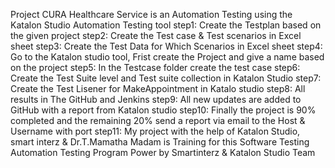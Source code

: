 Project CURA Healthcare Service is an Automation Testing using the Katalon Studio Automation Testing tool
step1: Create the Testplan based on the given project
step2: Create the Test case & Test scenarios in Excel sheet
step3: Create the Test Data for Which Scenarios in Excel sheet
step4: Go to the Katalon studio tool, Frist create the Project and give a name based on the project
step5: In the Testcase folder create the test case
step6: Create the Test Suite level and Test suite collection in Katalon Studio
step7: Create the Test Lisener for MakeAppointment in Katalo studio
step8: All results in The GitHub and Jenkins 
step9: All new updates are added to GitHub with a report from Katalon studio
step10: Finally the project is 90% completed and the remaining 20% send a report via email to the Host & Username with port
step11: My project with the help of Katalon Studio, smart interz & Dr.T.Mamatha Madam is Training for this Software Testing Automation Testing Program Power  by Smartinterz & Katalon Studio Team 
